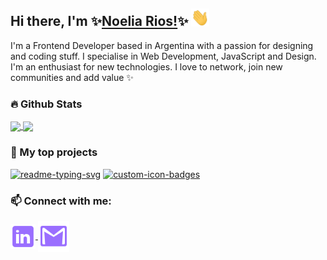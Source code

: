 ## Hi there, I'm ✨[Noelia Rios!](https://www.linkedin.com/in/noelia-rios/)✨ <img src="https://github.com/NoeliaRios/NoeliaRios/blob/main/images/Hi.gif" width="29px">

<p align="left">
  
I'm a Frontend Developer based in Argentina with a passion for designing and coding stuff. I specialise in Web Development, JavaScript and Design. I'm an enthusiast for new technologies. I love to network, join new communities and add value ✨


<!--
<details>
  <summary>🧑 More about me</summary>

- 🔭 I’m currently on a journey to build **great** things

- 🌱 I’m currently learning **everything** 🤣

- 💡 I love innovation and new technologies

- 👨‍💻 All of my projects are available at [miaxu.co](https://miaxu.co)

- 💬 Ask me about **succulents**

- 📫 Reach me out at **noelia.rivers.1887@gmail.com**

- ⚡ Fun facts: I love to be in the garden and make flower arragements🌸

</details>
 -->
 
 
</p>

### 🔥 Github Stats

<p align="left">
<a href="https://github-readme-stats.vercel.app/api?username=NoeliaRios&show_icons=true&theme=radical">
  <img height="137px" align="center" src="https://github-readme-stats.vercel.app/api?username=NoeliaRios&show_icons=true&include_all_commits=true&bg_color=30,00004E,9a6eff,a0e6fe,f5b7fd&title_color=fff&text_color=fff&icon_color=f5b7fd&hide=contribs,issues" />
</a>
<a href="https://github-readme-stats.vercel.app/api/top-langs/?username=NoeliaRios&layout=compact&theme=radical">
  <img height="137px" align="center" src="https://github-readme-stats.vercel.app/api/top-langs/?username=NoeliaRios&layout=compact&bg_color=40,00004E,9a6eff,a0e6fe,f5b7fd&title_color=fff&text_color=fff&icon_color=f5b7fd" />
</a>
</p>


### 📘 My top projects

<p align="left">
<a href="https://github.com/NoeliaRios/pokedex"><img width="25%" src="https://denvercoder1-github-readme-stats.vercel.app/api/pin/?username=NoeliaRios&repo=pokedex&hide_border=true&bg_color=110,00004E,9a6eff,a0e6fe,f5b7fd&title_color=f5b7fd&text_color=fff&icon_color=f5b7fd&theme=react&show_icons=false" alt="readme-typing-svg"></a>
  <a href="https://github.com/NoeliaRios/TP3-Movie-Library"><img width="25%" src="https://denvercoder1-github-readme-stats.vercel.app/api/pin?username=NoeliaRios&repo=TP3-Movie-Library&theme=react&bg_color=110,00004E,9a6eff,a0e6fe,f5b7fd&title_color=f5b7fd&text_color=fff&icon_color=f5b7fd&hide_border=true&show_icons=false" alt="custom-icon-badges"></a>
  
</p>


### 📫 Connect with me:

<p align="left">
  
<a href="https://www.linkedin.com/in/noelia-rios/">
  <img align="center" width="40px" src="https://github.com/NoeliaRios/NoeliaRios/blob/main/images/linkedin-violet-logo.svg"  />
</a>

<a href="mailto:noelia.rivers.1887@gmail.com">
  <img align="center" width="50px" src="https://github.com/NoeliaRios/NoeliaRios/blob/main/images/gmail-logo.svg" />
</a> 
